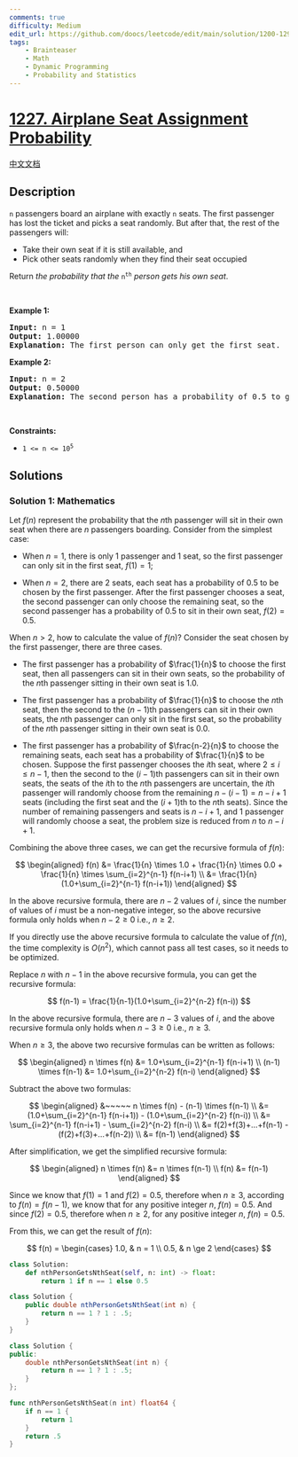 ```yaml
---
comments: true
difficulty: Medium
edit_url: https://github.com/doocs/leetcode/edit/main/solution/1200-1299/1227.Airplane%20Seat%20Assignment%20Probability/README_EN.md
tags:
    - Brainteaser
    - Math
    - Dynamic Programming
    - Probability and Statistics
---
```


# [1227. Airplane Seat Assignment Probability](https://leetcode.com/problems/airplane-seat-assignment-probability)

[中文文档](/solution/1200-1299/1227.Airplane%20Seat%20Assignment%20Probability/README.md)

## Description

<p><code>n</code> passengers board an airplane with exactly <code>n</code> seats. The first passenger has lost the ticket and picks a seat randomly. But after that, the rest of the passengers will:</p>

<ul>
	<li>Take their own seat if it is still available, and</li>
	<li>Pick other seats randomly when they find their seat occupied</li>
</ul>

<p>Return <em>the probability that the </em><code>n<sup>th</sup></code><em> person gets his own seat</em>.</p>

<p>&nbsp;</p>
<p><strong class="example">Example 1:</strong></p>

<pre>
<strong>Input:</strong> n = 1
<strong>Output:</strong> 1.00000
<strong>Explanation: </strong>The first person can only get the first seat.</pre>

<p><strong class="example">Example 2:</strong></p>

<pre>
<strong>Input:</strong> n = 2
<strong>Output:</strong> 0.50000
<strong>Explanation: </strong>The second person has a probability of 0.5 to get the second seat (when first person gets the first seat).
</pre>

<p>&nbsp;</p>
<p><strong>Constraints:</strong></p>

<ul>
	<li><code>1 &lt;= n &lt;= 10<sup>5</sup></code></li>
</ul>

## Solutions

### Solution 1: Mathematics

Let $f(n)$ represent the probability that the $n$th passenger will sit in their own seat when there are $n$ passengers boarding. Consider from the simplest case:

-   When $n=1$, there is only 1 passenger and 1 seat, so the first passenger can only sit in the first seat, $f(1)=1$;

-   When $n=2$, there are 2 seats, each seat has a probability of 0.5 to be chosen by the first passenger. After the first passenger chooses a seat, the second passenger can only choose the remaining seat, so the second passenger has a probability of 0.5 to sit in their own seat, $f(2)=0.5$.

When $n>2$, how to calculate the value of $f(n)$? Consider the seat chosen by the first passenger, there are three cases.

-   The first passenger has a probability of $\frac{1}{n}$ to choose the first seat, then all passengers can sit in their own seats, so the probability of the $n$th passenger sitting in their own seat is 1.0.

-   The first passenger has a probability of $\frac{1}{n}$ to choose the $n$th seat, then the second to the $(n-1)$th passengers can sit in their own seats, the $n$th passenger can only sit in the first seat, so the probability of the $n$th passenger sitting in their own seat is 0.0.

-   The first passenger has a probability of $\frac{n-2}{n}$ to choose the remaining seats, each seat has a probability of $\frac{1}{n}$ to be chosen.
    Suppose the first passenger chooses the $i$th seat, where $2 \le i \le n-1$, then the second to the $(i-1)$th passengers can sit in their own seats, the seats of the $i$th to the $n$th passengers are uncertain, the $i$th passenger will randomly choose from the remaining $n-(i-1)=n-i+1$ seats (including the first seat and the $(i+1)$th to the $n$th seats). Since the number of remaining passengers and seats is $n-i+1$, and 1 passenger will randomly choose a seat, the problem size is reduced from $n$ to $n-i+1$.

Combining the above three cases, we can get the recursive formula of $f(n)$:

$$
\begin{aligned}
f(n) &= \frac{1}{n} \times 1.0 + \frac{1}{n} \times 0.0 + \frac{1}{n} \times \sum_{i=2}^{n-1} f(n-i+1) \\
&= \frac{1}{n}(1.0+\sum_{i=2}^{n-1} f(n-i+1))
\end{aligned}
$$

In the above recursive formula, there are $n-2$ values of $i$, since the number of values of $i$ must be a non-negative integer, so the above recursive formula only holds when $n-2 \ge 0$ i.e., $n \ge 2$.

If you directly use the above recursive formula to calculate the value of $f(n)$, the time complexity is $O(n^2)$, which cannot pass all test cases, so it needs to be optimized.

Replace $n$ with $n-1$ in the above recursive formula, you can get the recursive formula:

$$
f(n-1) = \frac{1}{n-1}(1.0+\sum_{i=2}^{n-2} f(n-i))
$$

In the above recursive formula, there are $n-3$ values of $i$, and the above recursive formula only holds when $n-3 \ge 0$ i.e., $n \ge 3$.

When $n \ge 3$, the above two recursive formulas can be written as follows:

$$
\begin{aligned}
n \times f(n) &= 1.0+\sum_{i=2}^{n-1} f(n-i+1) \\
(n-1) \times f(n-1) &= 1.0+\sum_{i=2}^{n-2} f(n-i)
\end{aligned}
$$

Subtract the above two formulas:

$$
\begin{aligned}
&~~~~~ n \times f(n) - (n-1) \times f(n-1) \\
&= (1.0+\sum_{i=2}^{n-1} f(n-i+1)) - (1.0+\sum_{i=2}^{n-2} f(n-i)) \\
&= \sum_{i=2}^{n-1} f(n-i+1) - \sum_{i=2}^{n-2} f(n-i) \\
&= f(2)+f(3)+...+f(n-1) - (f(2)+f(3)+...+f(n-2)) \\
&= f(n-1)
\end{aligned}
$$

After simplification, we get the simplified recursive formula:

$$
\begin{aligned}
n \times f(n) &= n \times f(n-1) \\
f(n) &= f(n-1)
\end{aligned}
$$

Since we know that $f(1)=1$ and $f(2)=0.5$, therefore when $n \ge 3$, according to $f(n) = f(n-1)$, we know that for any positive integer $n$, $f(n)=0.5$. And since $f(2)=0.5$, therefore when $n \ge 2$, for any positive integer $n$, $f(n)=0.5$.

From this, we can get the result of $f(n)$:

$$
f(n) = \begin{cases}
1.0, & n = 1 \\
0.5, & n \ge 2
\end{cases}
$$

<!-- tabs:start -->

```python
class Solution:
    def nthPersonGetsNthSeat(self, n: int) -> float:
        return 1 if n == 1 else 0.5
```

```java
class Solution {
    public double nthPersonGetsNthSeat(int n) {
        return n == 1 ? 1 : .5;
    }
}
```

```cpp
class Solution {
public:
    double nthPersonGetsNthSeat(int n) {
        return n == 1 ? 1 : .5;
    }
};
```

```go
func nthPersonGetsNthSeat(n int) float64 {
	if n == 1 {
		return 1
	}
	return .5
}
```

<!-- tabs:end -->

<!-- end -->
